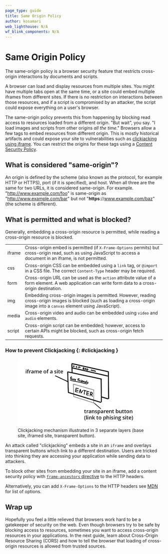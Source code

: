 ```yaml
---
page_type: guide
title: Same Origin Policy
author: kosamari
web_lighthouse: N/A
wf_blink_components: N/A
---
```


# Same Origin Policy

The same-origin policy is a browser security feature that restricts cross-origin
interactions by documents and scripts.

A browser can load and display resources from multiple sites. You might have
multiple tabs open at the same time, or a site could embed multiple iframes from
different sites. If there is no restriction on interactions between those
resources, and if a script is compromised by an attacker, the script could
expose everything on a user's browser.  

The same-origin policy prevents this from happening by blocking read access to
resources loaded from a different origin. "But wait", you say. "I load images
and scripts from other origins _all the time_." Browsers allow a few tags to embed resources from different origin. This is mostly historical artifacts and could expose your site to vulnerabilities such as [clickjacking using iframe](#clickjacking). You can restrict the origins for these
tags using a [Content Security Policy](https://developers.google.com/web/fundamentals/security/csp/).

## What is considered "same-origin"?  
An origin is defined by the scheme (also known as the  protocol, for example
HTTP or HTTPS), port (if it is specified), and host. When all three are the same
for two URLs, it is considered same-origin. For example.
"http://www.example.com/foo" is same-origin as "http://www.example.com/bar" but
not "**https**://www.example.com/baz" (the scheme is different).

## What is permitted and what is blocked?

Generally, embedding a cross-origin resource is permitted, while reading a
cross-origin resource is blocked.

<table>
    <tbody>
    <tr>
        <td>iframe </td>
        <td>
            Cross-origin embed is permitted (if <code>X-Frame-Options</code> permits) but cross-origin read, such as using JavaScript to access a document in an iframe, is not permitted.
        </td>
    </tr>
    <tr>
        <td>css</td>
        <td>
            Cross-origin CSS can be embedded using a <code>link</code> tag, or <code>@import</code> in a CSS file. The correct <code>Content-Type</code> header may be required.
        </td>
    </tr>
    <tr>
        <td>form</td>
        <td>
            Cross-origin URL can be used as the <code>action</code> attribute value of a form element. A web application can write form data to a cross-origin destination.
        </td>
    </tr>
    <tr>
        <td>img</td>
        <td>
            Embedding cross-origin images is permitted. However, reading cross-origin images is blocked (such as loading a cross-origin image into a <code>canvas</code> element using JavaScript).
        </td>
    </tr>
    <tr>
        <td>media</td>
        <td>
            Cross-origin video and audio can be embedded using <code>video</code> and <code>audio</code> elements.
        </td>
    </tr>
    <tr>
        <td>script</td>
        <td>
            Cross-origin script can be embedded; however, access to certain APIs might be blocked, such as cross-origin fetch requests.
        </td>
    </tr>
    </tbody>
</table>

### How to prevent Clickjacking {: #clickjacking }

<figure class="attempt-right">
  <img src="./clickjacking.png" alt="clickjacking">
  <figcaption>
    Clickjacking mechanism illustrated in 3 separate layers (base site, iframed site, transparent button).
  </figcaption>
</figure>

An attack called "clickjacking" embeds a site in an `iframe` and overlays transparent buttons which link to a different destination. Users are tricked into thinking they are accessing your application while sending data to attackers. 

<div class="clearfix"></div>

To block other sites from embedding your site in an iframe, add a content security policy with [`frame-ancestors` directive](https://developer.mozilla.org/en-US/docs/Web/HTTP/Headers/Content-Security-Policy/frame-ancestors) to the HTTP headers.

Alternatively, you can add `X-Frame-Options` to the HTTP headers see [MDN](https://developer.mozilla.org/en-US/docs/Web/HTTP/Headers/X-Frame-Options) for list of options.

## Wrap up
Hopefully you feel a little relieved that browsers work hard to be a gatekeeper
of security on the web. Even though browsers try to be safe by blocking access
to resources, sometimes you want to access cross-origin resources in your applications. In the next guide, learn about Cross-Origin Resource Sharing
(CORS) and how to tell the browser that loading of cross-origin resources is
allowed from trusted sources.
